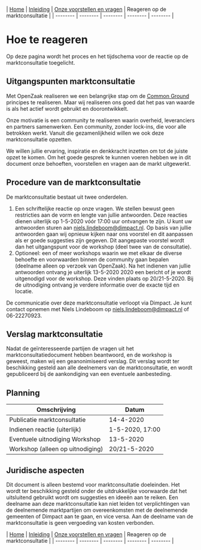 | <a href="README.md">Home</a> | <a href="introduction-nl.md">Inleiding</a> | <a href="questions-nl.md">Onze voorstellen en vragen</a> | Reageren op de marktconsultatie  |
| -------- | -------- | -------- | -------- | -------- |

# Hoe te reageren

Op deze pagina wordt het proces en het tijdschema voor de reactie op de marktconsultatie toegelicht.

## Uitgangspunten marktconsultatie

Met OpenZaak realiseren we een belangrijke stap om de [Common Ground](https://commonground.nl/cms/view/54476259/over-common-ground) principes te realiseren. Maar wij realiseren ons goed dat het pas van waarde is als het actief wordt gebruikt en doorontwikkelt.

Onze motivatie is een community te realiseren waarin overheid, leveranciers en partners samenwerken. Een community, zonder lock-ins, die voor alle betrokken werkt. Vanuit die gezamenlijkheid willen we ook deze marktconsultatie opzetten.

We willen jullie ervaring, inspiratie en denkkracht inzetten om tot de juiste opzet te komen. Om het goede gesprek te kunnen voeren hebben we in dit document onze behoeften, voorstellen en vragen aan de markt uitgewerkt.

## Procedure van de marktconsultatie

De marktconsultatie bestaat uit twee onderdelen.

1. Een schriftelijke reactie op onze vragen. We stellen bewust geen restricties aan de vorm en lengte van jullie antwoorden. Deze reacties dienen uiterlijk op 1-5-2020 vóór 17:00 uur ontvangen te zijn. U kunt uw antwoorden sturen aan niels.lindeboom@dimpact.nl. Op basis van jullie antwoorden gaan wij opnieuw kijken naar ons voorstel en dit aanpassen als er goede suggesties zijn gegeven. Dit aangepaste voorstel wordt dan het uitgangspunt voor de workshop (deel twee van de consultatie).
2. Optioneel: een of meer workshops waarin we met elkaar de diverse behoefte en voorwaarden binnen de community gaan bepalen (deelname alleen op verzoek van OpenZaak). Na het indienen van jullie antwoorden ontvang je uiterlijk 13-5-2020 2020 een bericht of je wordt uitgenodigd voor de workshop. Deze vinden plaats op 20/21-5-2020. Bij de uitnodiging ontvang je verdere informatie over de exacte tijd en locatie.

De communicatie over deze marktconsultatie verloopt via Dimpact. Je kunt contact opnemen met Niels Lindeboom op <niels.lindeboom@dimpact.nl> of 06-22270923.

## Verslag marktconsultatie

Nadat de geïnteresseerde partijen de vragen uit het marktconsultatiedocument hebben beantwoord, en de workshop is geweest, maken wij een geanonimiseerd verslag. Dit verslag wordt ter beschikking gesteld aan alle deelnemers van de marktconsultatie, en wordt gepubliceerd bij de aankondiging van een eventuele aanbesteding.

## Planning

| Omschrijving  | Datum |
|---------------|-------|
| Publicatie marktconsultatie | 14-4-2020 |
| Indienen reactie (uiterlijk) | 1-5-2020, 17:00 |
| Eventuele uitnodiging Workshop | 13-5-2020 |
| Workshop (alleen op uitnodiging) | 20/21-5-2020 |

## Juridische aspecten

Dit document is alleen bestemd voor marktconsultatie doeleinden. Het wordt ter beschikking gesteld onder de uitdrukkelijke voorwaarde dat het uitsluitend gebruikt wordt om suggesties en ideeën aan te reiken. Een deelname aan deze marktconsultatie kan niet leiden tot verplichtingen van de deelnemende marktpartijen om overeenkomsten met de deelnemende gemeenten of Dimpact aan te gaan, en vice versa. Aan de deelname van de marktconsultatie is geen vergoeding van kosten verbonden.

| <a href="README.md">Home</a> | <a href="introduction-nl.md">Inleiding</a> | <a href="questions-nl.md">Onze voorstellen en vragen</a> | Reageren op de marktconsultatie  |
| -------- | -------- | -------- | -------- | -------- |
